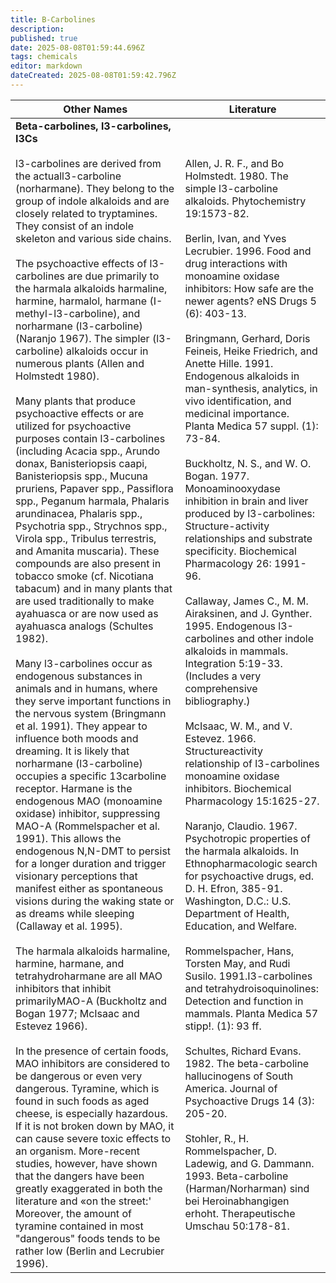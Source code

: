 ```yaml
---
title: B-Carbolines
description: 
published: true
date: 2025-08-08T01:59:44.696Z
tags: chemicals
editor: markdown
dateCreated: 2025-08-08T01:59:42.796Z
---
```


| Other Names | Literature |
|-------------|------------|
| **Beta-carbolines, l3-carbolines, I3Cs**<br><br>l3-carbolines are derived from the actuall3-carboline (norharmane). They belong to the group of indole alkaloids and are closely related to tryptamines. They consist of an indole skeleton and various side chains.<br><br>The psychoactive effects of l3-carbolines are due primarily to the harmala alkaloids harmaline, harmine, harmalol, harmane (I-methyl-l3-carboline), and norharmane (l3-carboline) (Naranjo 1967). The simpler (l3-carboline) alkaloids occur in numerous plants (Allen and Holmstedt 1980).<br><br>Many plants that produce psychoactive effects or are utilized for psychoactive purposes contain l3-carbolines (including Acacia spp., Arundo donax, Banisteriopsis caapi, Banisteriopsis spp., Mucuna pruriens, Papaver spp., Passiflora spp., Peganum harmala, Phalaris arundinacea, Phalaris spp., Psychotria spp., Strychnos spp., Virola spp., Tribulus terrestris, and Amanita muscaria). These compounds are also present in tobacco smoke (cf. Nicotiana tabacum) and in many plants that are used traditionally to make ayahuasca or are now used as ayahuasca analogs (Schultes 1982).<br><br>Many l3-carbolines occur as endogenous substances in animals and in humans, where they serve important functions in the nervous system (Bringmann et al. 1991). They appear to influence both moods and dreaming. It is likely that norharmane (l3-carboline) occupies a specific 13carboline receptor. Harmane is the endogenous MAO (monoamine oxidase) inhibitor, suppressing MAO-A (Rommelspacher et al. 1991). This allows the endogenous N,N-DMT to persist for a longer duration and trigger visionary perceptions that manifest either as spontaneous visions during the waking state or as dreams while sleeping (Callaway et al. 1995).<br><br>The harmala alkaloids harmaline, harmine, harmane, and tetrahydroharmane are all MAO inhibitors that inhibit primarilyMAO-A (Buckholtz and Bogan 1977; McIsaac and Estevez 1966).<br><br>In the presence of certain foods, MAO inhibitors are considered to be dangerous or even very dangerous. Tyramine, which is found in such foods as aged cheese, is especially hazardous. If it is not broken down by MAO, it can cause severe toxic effects to an organism. More-recent studies, however, have shown that the dangers have been greatly exaggerated in both the literature and «on the street:' Moreover, the amount of tyramine contained in most "dangerous" foods tends to be rather low (Berlin and Lecrubier 1996). | Allen, J. R. F., and Bo Holmstedt. 1980. The simple l3-carboline alkaloids. Phytochemistry 19:1573-82.<br><br>Berlin, Ivan, and Yves Lecrubier. 1996. Food and drug interactions with monoamine oxidase inhibitors: How safe are the newer agents? eNS Drugs 5 (6): 403-13.<br><br>Bringmann, Gerhard, Doris Feineis, Heike Friedrich, and Anette Hille. 1991. Endogenous alkaloids in man-synthesis, analytics, in vivo identification, and medicinal importance. Planta Medica 57 suppl. (1): 73-84.<br><br>Buckholtz, N. S., and W. O. Bogan. 1977. Monoaminooxydase inhibition in brain and liver produced by l3-carbolines: Structure-activity relationships and substrate specificity. Biochemical Pharmacology 26: 1991-96.<br><br>Callaway, James C., M. M. Airaksinen, and J. Gynther. 1995. Endogenous l3-carbolines and other indole alkaloids in mammals. Integration 5:19-33. (Includes a very comprehensive bibliography.)<br><br>McIsaac, W. M., and V. Estevez. 1966. Structureactivity relationship of l3-carbolines monoamine oxidase inhibitors. Biochemical Pharmacology 15:1625-27.<br><br>Naranjo, Claudio. 1967. Psychotropic properties of the harmala alkaloids. In Ethnopharmacologic search for psychoactive drugs, ed. D. H. Efron, 385-91. Washington, D.C.: U.S. Department of Health, Education, and Welfare.<br><br>Rommelspacher, Hans, Torsten May, and Rudi Susilo. 1991.I3-carbolines and tetrahydroisoquinolines: Detection and function in mammals. Planta Medica 57 stipp!. (1): 93 ff.<br><br>Schultes, Richard Evans. 1982. The beta-carboline hallucinogens of South America. Journal of Psychoactive Drugs 14 (3): 205-20.<br><br>Stohler, R., H. Rommelspacher, D. Ladewig, and G. Dammann. 1993. Beta-carboline (Harman/Norharman) sind bei Heroinabhangigen erhoht. Therapeutische Umschau 50:178-81. |